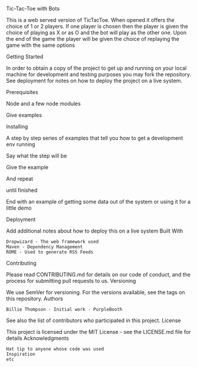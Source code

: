 Tic-Tac-Toe with Bots

This is a web served version of TicTacToe.  When opened it offers the choice of 1 or 2 players. If one player is chosen then the player is given the choice of playing as X or as O and the bot will play as the other one. Upon the end of the game the player will be given the choice of replaying the game with the same options

Getting Started
 
In order to obtain a copy of the project to get up and running on your local machine for development and testing purposes you may fork the repository. See deployment for notes on how to deploy the project on a live system.

Prerequisites

Node and a few node modules


Give examples

Installing

A step by step series of examples that tell you how to get a development env running

Say what the step will be

Give the example

And repeat

until finished

End with an example of getting some data out of the system or using it for a little demo

Deployment

Add additional notes about how to deploy this on a live system
Built With

    Dropwizard - The web framework used
    Maven - Dependency Management
    ROME - Used to generate RSS Feeds

Contributing

Please read CONTRIBUTING.md for details on our code of conduct, and the process for submitting pull requests to us.
Versioning

We use SemVer for versioning. For the versions available, see the tags on this repository.
Authors

    Billie Thompson - Initial work - PurpleBooth

See also the list of contributors who participated in this project.
License

This project is licensed under the MIT License - see the LICENSE.md file for details
Acknowledgments

    Hat tip to anyone whose code was used
    Inspiration
    etc
